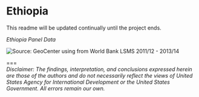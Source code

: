 Ethiopia
========

This readme will be updated continually until the project ends.  
  
*Ethiopia Panel Data*
<p><img src="https://cloud.githubusercontent.com/assets/5873344/8187192/8f675efc-141c-11e5-8d2f-691bcf91031d.PNG" alt="Source: GeoCenter using  from World Bank LSMS 2011/12 - 2013/14" align="middle"></p>


===  
*Disclaimer: The findings, interpretation, and conclusions expressed herein are those of the authors and do not necessarily reflect the views of United States Agency for International Development or the United States Government. All errors remain our own.*  
